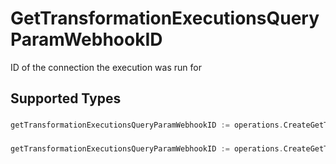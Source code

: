 # GetTransformationExecutionsQueryParamWebhookID

ID of the connection the execution was run for


## Supported Types

### 

```go
getTransformationExecutionsQueryParamWebhookID := operations.CreateGetTransformationExecutionsQueryParamWebhookIDStr(string{/* values here */})
```

### 

```go
getTransformationExecutionsQueryParamWebhookID := operations.CreateGetTransformationExecutionsQueryParamWebhookIDArrayOfstr([]string{/* values here */})
```

